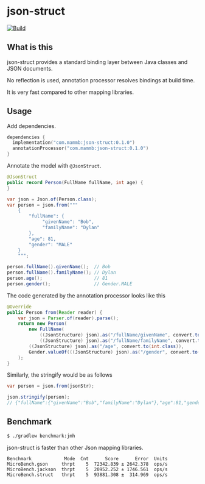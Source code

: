 # json-struct

[![Build](https://github.com/naotsugu/json-struct/actions/workflows/gradle-build.yml/badge.svg)](https://github.com/naotsugu/jpa-fluent-query/actions/workflows/gradle-build.yml)


## What is this

json-struct provides a standard binding layer between Java classes and JSON documents.

No reflection is used, annotation processor resolves bindings at build time.

It is very fast compared to other mapping libraries.



## Usage

Add dependencies.

```kotlin
dependencies {
  implementation("com.mammb:json-struct:0.1.0")
  annotationProcessor("com.mammb:json-struct:0.1.0")
}
```


Annotate the model with `@JsonStruct`.

```java
@JsonStruct
public record Person(FullName fullName, int age) {
}
```


```java
var json = Json.of(Person.class);
var person = json.from("""
    {
        "fullName": {
             "givenName": "Bob",
             "familyName": "Dylan"
        },
        "age": 81,
        "gender": "MALE"
    }
    """;

person.fullName().givenName();  // Bob
person.fullName().familyName(); // Dylan
person.age();                   // 81
person.gender();                // Gender.MALE
```


The code generated by the annotation processor looks like this

```java
@Override
public Person from(Reader reader) {
    var json = Parser.of(reader).parse();
    return new Person(
        new FullName(
            ((JsonStructure) json).as("/fullName/givenName", convert.to(String.class)),
            ((JsonStructure) json).as("/fullName/familyName", convert.to(String.class))),
        ((JsonStructure) json).as("/age", convert.to(int.class)),
        Gender.valueOf(((JsonStructure) json).as("/gender", convert.to(String.class)))
    );
}
```

Similarly, the stringify would be as follows

```java
var person = json.from(jsonStr);

json.stringify(person);
// {"fullName":{"givenName":"Bob","familyName":"Dylan"},"age":81,"gender":"MALE"}
```


## Benchmark

```bash
$ ./gradlew benchmark:jmh
```

json-struct is faster than other Json mapping libraries.

```
Benchmark            Mode  Cnt      Score      Error  Units
MicroBench.gson     thrpt    5  72342.839 ± 2642.378  ops/s
MicroBench.jackson  thrpt    5  20952.252 ± 1746.561  ops/s
MicroBench.struct   thrpt    5  93881.308 ±  314.969  ops/s
```

